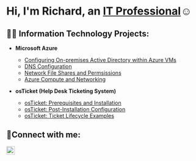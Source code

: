 <h1>Hi, I'm Richard, an <a href="https://www.linkedin.com/in/richard-wines-10268b2b2/">IT Professional</a>☺</h1>

<h2>👨‍💻 Information Technology Projects:</h2>

- <b>Microsoft Azure</b>
  - [Configuring On-premises Active Directory within Azure VMs](https://github.com/richardwines32/activedirectory)
  - [DNS Configuration](https://github.com/richardwines32/DNS)
  - [Network File Shares and Permsissions](https://github.com/richardwines32/Network_File_Shares_and_Permissions)
  - [Azure Compute and Networking](https://github.com/richardwines32/azure_compute_and_networking)

- <b>osTicket (Help Desk Ticketing System)</b>
  - [osTicket: Prerequisites and Installation](https://github.com/richardwines32/osticket_prerequisites_and_installation)
  - [osTicket: Post-Installation Configuration](https://github.com/joshmadakorcc/post-install-config)
  - [osTicket: Ticket Lifecycle Examples](https://github.com/joshmadakorcc/ticket-lifecycle)


<h2>🤳Connect with me:</h2>

[<img align="left" alt="Josh | LinkedIn" width="22px" src="https://cdn.jsdelivr.net/npm/simple-icons@v3/icons/linkedin.svg" />][linkedin]

[linkedin]: https://www.linkedin.com/in/richard-wines-10268b2b2/
